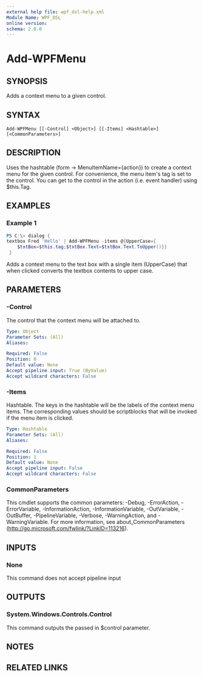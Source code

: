```yaml
---
external help file: wpf_dsl-help.xml
Module Name: WPF_DSL
online version:
schema: 2.0.0
---
```


# Add-WPFMenu

## SYNOPSIS
Adds a context menu to a given control.

## SYNTAX

```
Add-WPFMenu [[-Control] <Object>] [[-Items] <Hashtable>] [<CommonParameters>]
```

## DESCRIPTION
Uses the hashtable (form -> MenuItemName={action}) to create a context menu for the given control.  For convenience, the menu item's tag is set to the control.
You can get to the control in the action (i.e. event handler) using $this.Tag.

## EXAMPLES

### Example 1
```powershell
PS C:\> dialog {
textbox Fred 'Hello' | Add-WPFMenu -items @{UpperCase={
    $txtBox=$this.tag;$txtBox.Text=$txtBox.Text.ToUpper()}}
 }
```

Adds a context menu to the text box with a single item (UpperCase) that when clicked converts the textbox contents to upper case.

## PARAMETERS

### -Control
The control that the context menu will be attached to.

```yaml
Type: Object
Parameter Sets: (All)
Aliases:

Required: False
Position: 0
Default value: None
Accept pipeline input: True (ByValue)
Accept wildcard characters: False
```

### -Items
Hashtable.  The keys in the hashtable will be the labels of the context menu items.  The corresponding values should be scriptblocks that will be invoked if the menu item is clicked.

```yaml
Type: Hashtable
Parameter Sets: (All)
Aliases:

Required: False
Position: 1
Default value: None
Accept pipeline input: False
Accept wildcard characters: False
```

### CommonParameters

This cmdlet supports the common parameters: -Debug, -ErrorAction, -ErrorVariable, -InformationAction, -InformationVariable, -OutVariable, -OutBuffer, -PipelineVariable, -Verbose, -WarningAction, and -WarningVariable.
For more information, see about_CommonParameters (http://go.microsoft.com/fwlink/?LinkID=113216).


## INPUTS

### None
This command does not accept pipeline input

## OUTPUTS

### System.Windows.Controls.Control
This command outputs the passed in $control parameter.

## NOTES

## RELATED LINKS

